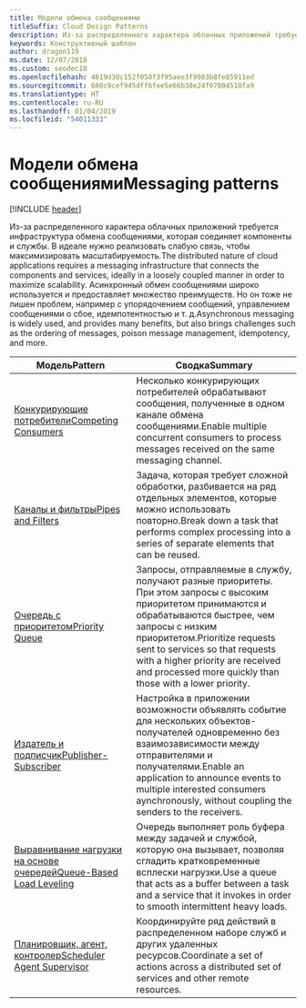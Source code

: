 ```yaml
---
title: Модели обмена сообщениями
titleSuffix: Cloud Design Patterns
description: Из-за распределенного характера облачных приложений требуется инфраструктура обмена сообщениями, которая соединяет компоненты и службы. В идеале нужно реализовать слабую связь, чтобы максимизировать масштабируемость. Асинхронный обмен сообщениями широко используется и предоставляет множество преимуществ. Но он тоже не лишен проблем, например с упорядочением сообщений, управлением сообщениями о сбое, идемпотентностью и т. д.
keywords: Конструктивный шаблон
author: dragon119
ms.date: 12/07/2018
ms.custom: seodec18
ms.openlocfilehash: 4619d30c152f050f3f95aee3f9983b8fe85911ed
ms.sourcegitcommit: 680c9cef945dff6fee5e66b38e24f07804510fa9
ms.translationtype: HT
ms.contentlocale: ru-RU
ms.lasthandoff: 01/04/2019
ms.locfileid: "54011333"
---
```

# <a name="messaging-patterns"></a><span data-ttu-id="7e667-105">Модели обмена сообщениями</span><span class="sxs-lookup"><span data-stu-id="7e667-105">Messaging patterns</span></span>

[!INCLUDE [header](../../_includes/header.md)]

<span data-ttu-id="7e667-106">Из-за распределенного характера облачных приложений требуется инфраструктура обмена сообщениями, которая соединяет компоненты и службы. В идеале нужно реализовать слабую связь, чтобы максимизировать масштабируемость.</span><span class="sxs-lookup"><span data-stu-id="7e667-106">The distributed nature of cloud applications requires a messaging infrastructure that connects the components and services, ideally in a loosely coupled manner in order to maximize scalability.</span></span> <span data-ttu-id="7e667-107">Асинхронный обмен сообщениями широко используется и предоставляет множество преимуществ. Но он тоже не лишен проблем, например с упорядочением сообщений, управлением сообщениями о сбое, идемпотентностью и т. д.</span><span class="sxs-lookup"><span data-stu-id="7e667-107">Asynchronous messaging is widely used, and provides many benefits, but also brings challenges such as the ordering of messages, poison message management, idempotency, and more.</span></span>

| <span data-ttu-id="7e667-108">Модель</span><span class="sxs-lookup"><span data-stu-id="7e667-108">Pattern</span></span> | <span data-ttu-id="7e667-109">Сводка</span><span class="sxs-lookup"><span data-stu-id="7e667-109">Summary</span></span> |
| ------- | ------- |
| [<span data-ttu-id="7e667-110">Конкурирующие потребители</span><span class="sxs-lookup"><span data-stu-id="7e667-110">Competing Consumers</span></span>](../competing-consumers.md) | <span data-ttu-id="7e667-111">Несколько конкурирующих потребителей обрабатывают сообщения, полученные в одном канале обмена сообщениями.</span><span class="sxs-lookup"><span data-stu-id="7e667-111">Enable multiple concurrent consumers to process messages received on the same messaging channel.</span></span> |
| [<span data-ttu-id="7e667-112">Каналы и фильтры</span><span class="sxs-lookup"><span data-stu-id="7e667-112">Pipes and Filters</span></span>](../pipes-and-filters.md) | <span data-ttu-id="7e667-113">Задача, которая требует сложной обработки, разбивается на ряд отдельных элементов, которые можно использовать повторно.</span><span class="sxs-lookup"><span data-stu-id="7e667-113">Break down a task that performs complex processing into a series of separate elements that can be reused.</span></span> |
| [<span data-ttu-id="7e667-114">Очередь с приоритетом</span><span class="sxs-lookup"><span data-stu-id="7e667-114">Priority Queue</span></span>](../priority-queue.md) | <span data-ttu-id="7e667-115">Запросы, отправляемые в службу, получают разные приоритеты. При этом запросы с высоким приоритетом принимаются и обрабатываются быстрее, чем запросы с низким приоритетом.</span><span class="sxs-lookup"><span data-stu-id="7e667-115">Prioritize requests sent to services so that requests with a higher priority are received and processed more quickly than those with a lower priority.</span></span> |
| [<span data-ttu-id="7e667-116">Издатель и подписчик</span><span class="sxs-lookup"><span data-stu-id="7e667-116">Publisher-Subscriber</span></span>](../publisher-subscriber.md) | <span data-ttu-id="7e667-117">Настройка в приложении возможности объявлять событие для нескольких объектов-получателей одновременно без взаимозависимости между отправителями и получателями.</span><span class="sxs-lookup"><span data-stu-id="7e667-117">Enable an application to announce events to multiple interested consumers aynchronously, without coupling the senders to the receivers.</span></span> |
| [<span data-ttu-id="7e667-118">Выравнивание нагрузки на основе очередей</span><span class="sxs-lookup"><span data-stu-id="7e667-118">Queue-Based Load Leveling</span></span>](../queue-based-load-leveling.md) | <span data-ttu-id="7e667-119">Очередь выполняет роль буфера между задачей и службой, которую она вызывает, позволяя сгладить кратковременные всплески нагрузки.</span><span class="sxs-lookup"><span data-stu-id="7e667-119">Use a queue that acts as a buffer between a task and a service that it invokes in order to smooth intermittent heavy loads.</span></span> |
| [<span data-ttu-id="7e667-120">Планировщик, агент, контролер</span><span class="sxs-lookup"><span data-stu-id="7e667-120">Scheduler Agent Supervisor</span></span>](../scheduler-agent-supervisor.md) | <span data-ttu-id="7e667-121">Координируйте ряд действий в распределенном наборе служб и других удаленных ресурсов.</span><span class="sxs-lookup"><span data-stu-id="7e667-121">Coordinate a set of actions across a distributed set of services and other remote resources.</span></span> |
